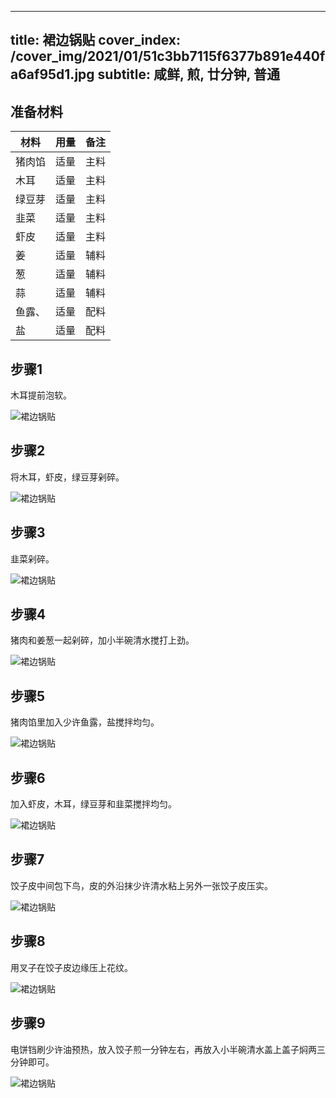 
---
title: 裙边锅贴
cover_index: /cover_img/2021/01/51c3bb7115f6377b891e440fa6af95d1.jpg
subtitle: 咸鲜, 煎, 廿分钟, 普通
---

## 准备材料

| 材料     | 用量 | 备注|
| ------- | ----- | --- |
| 猪肉馅 | 适量| 主料 |
| 木耳 | 适量| 主料 |
| 绿豆芽 | 适量| 主料 |
| 韭菜 | 适量| 主料 |
| 虾皮 | 适量| 主料 |
| 姜 | 适量| 辅料 |
| 葱 | 适量| 辅料 |
| 蒜 | 适量| 辅料 |
| 鱼露、 | 适量| 配料 |
| 盐 | 适量| 配料 |

## 步骤1

木耳提前泡软。

![裙边锅贴](https://i8.meishichina.com/attachment/recipe/201010/201010221531589.jpg?x-oss-process=style/p320) 

## 步骤2

将木耳，虾皮，绿豆芽剁碎。

![裙边锅贴](https://i8.meishichina.com/attachment/recipe/201010/201010221532133.jpg?x-oss-process=style/p320) 

## 步骤3

韭菜剁碎。

![裙边锅贴](https://i8.meishichina.com/attachment/recipe/201010/201010221532291.jpg?x-oss-process=style/p320) 

## 步骤4

猪肉和姜葱一起剁碎，加小半碗清水搅打上劲。

![裙边锅贴](https://i8.meishichina.com/attachment/recipe/201010/201010221532434.jpg?x-oss-process=style/p320) 

## 步骤5

猪肉馅里加入少许鱼露，盐搅拌均匀。

![裙边锅贴](https://i8.meishichina.com/attachment/recipe/201010/201010221532586.jpg?x-oss-process=style/p320) 

## 步骤6

加入虾皮，木耳，绿豆芽和韭菜搅拌均匀。

![裙边锅贴](https://i8.meishichina.com/attachment/recipe/201010/201010221533141.jpg?x-oss-process=style/p320) 

## 步骤7

饺子皮中间包下鸟，皮的外沿抹少许清水粘上另外一张饺子皮压实。

![裙边锅贴](https://i8.meishichina.com/attachment/recipe/201010/201010221533303.jpg?x-oss-process=style/p320) 

## 步骤8

用叉子在饺子皮边缘压上花纹。

![裙边锅贴](https://i8.meishichina.com/attachment/recipe/201010/201010221533456.jpg?x-oss-process=style/p320) 

## 步骤9

电饼铛刷少许油预热，放入饺子煎一分钟左右，再放入小半碗清水盖上盖子焖两三分钟即可。

![裙边锅贴](https://i8.meishichina.com/attachment/recipe/201010/201010221533558.jpg?x-oss-process=style/p320) 

